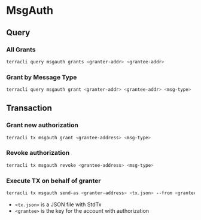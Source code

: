 # MsgAuth

## Query

### All Grants

```sh
terracli query msgauth grants <granter-addr> <grantee-addr>
```

### Grant by Message Type

```sh
terracli query msgauth grant <granter-addr> <grantee-addr> <msg-type>
```

## Transaction

### Grant new authorization

```sh
terracli tx msgauth grant <grantee-address> <msg-type>
```

### Revoke authorization

```sh
terracli tx msgauth revoke <grantee-address> <msg-type>
```

### Execute TX on behalf of granter

```sh
terracli tx msgauth send-as <granter-address> <tx.json> --from <grantee>
```

- `<tx.json>` is a JSON file with StdTx
- `<grantee>` is the key for the account with authorization
